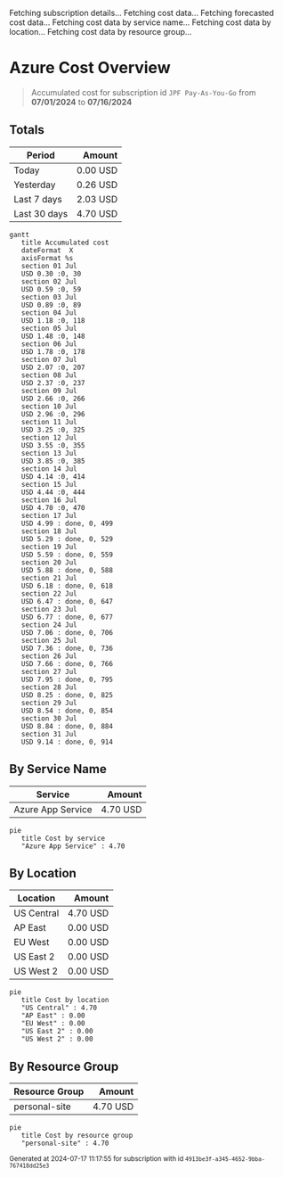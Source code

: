 Fetching subscription details...
Fetching cost data...
Fetching forecasted cost data...
Fetching cost data by service name...
Fetching cost data by location...
Fetching cost data by resource group...
# Azure Cost Overview

> Accumulated cost for subscription id `JPF Pay-As-You-Go` from **07/01/2024** to **07/16/2024**

## Totals

|Period|Amount|
|---|---:|
|Today|0.00 USD|
|Yesterday|0.26 USD|
|Last 7 days|2.03 USD|
|Last 30 days|4.70 USD|

```mermaid
gantt
   title Accumulated cost
   dateFormat  X
   axisFormat %s
   section 01 Jul
   USD 0.30 :0, 30
   section 02 Jul
   USD 0.59 :0, 59
   section 03 Jul
   USD 0.89 :0, 89
   section 04 Jul
   USD 1.18 :0, 118
   section 05 Jul
   USD 1.48 :0, 148
   section 06 Jul
   USD 1.78 :0, 178
   section 07 Jul
   USD 2.07 :0, 207
   section 08 Jul
   USD 2.37 :0, 237
   section 09 Jul
   USD 2.66 :0, 266
   section 10 Jul
   USD 2.96 :0, 296
   section 11 Jul
   USD 3.25 :0, 325
   section 12 Jul
   USD 3.55 :0, 355
   section 13 Jul
   USD 3.85 :0, 385
   section 14 Jul
   USD 4.14 :0, 414
   section 15 Jul
   USD 4.44 :0, 444
   section 16 Jul
   USD 4.70 :0, 470
   section 17 Jul
   USD 4.99 : done, 0, 499
   section 18 Jul
   USD 5.29 : done, 0, 529
   section 19 Jul
   USD 5.59 : done, 0, 559
   section 20 Jul
   USD 5.88 : done, 0, 588
   section 21 Jul
   USD 6.18 : done, 0, 618
   section 22 Jul
   USD 6.47 : done, 0, 647
   section 23 Jul
   USD 6.77 : done, 0, 677
   section 24 Jul
   USD 7.06 : done, 0, 706
   section 25 Jul
   USD 7.36 : done, 0, 736
   section 26 Jul
   USD 7.66 : done, 0, 766
   section 27 Jul
   USD 7.95 : done, 0, 795
   section 28 Jul
   USD 8.25 : done, 0, 825
   section 29 Jul
   USD 8.54 : done, 0, 854
   section 30 Jul
   USD 8.84 : done, 0, 884
   section 31 Jul
   USD 9.14 : done, 0, 914
```

## By Service Name

|Service|Amount|
|---|---:|
|Azure App Service|4.70 USD|

```mermaid
pie
   title Cost by service
   "Azure App Service" : 4.70
```

## By Location

|Location|Amount|
|---|---:|
|US Central|4.70 USD|
|AP East|0.00 USD|
|EU West|0.00 USD|
|US East 2|0.00 USD|
|US West 2|0.00 USD|

```mermaid
pie
   title Cost by location
   "US Central" : 4.70
   "AP East" : 0.00
   "EU West" : 0.00
   "US East 2" : 0.00
   "US West 2" : 0.00
```

## By Resource Group

|Resource Group|Amount|
|---|---:|
|personal-site|4.70 USD|

```mermaid
pie
   title Cost by resource group
   "personal-site" : 4.70
```

<sup>Generated at 2024-07-17 11:17:55 for subscription with id `4913be3f-a345-4652-9bba-767418dd25e3`</sup>

